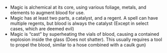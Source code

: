 - Magic is alchemical at its core, using various foliage, metals, and elements to augment blood for use.
- Magic has at least two parts, a catalyst, and a regent. A spell can have multiple regents, but blood is always the catalyst (Except in select cases, which are deemed evil)
- Magic is “cast” by superheating the vials of blood, causing a contained explosion inside the glass (Does not shatter). This usually requires a tool to propel the blood, similar to a hose combined with a caulk gun)